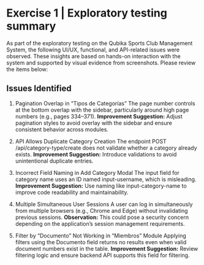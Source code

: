 # Exercise 1 | Exploratory testing summary

As part of the exploratory testing on the Qubika Sports Club Management System, the following UI/UX, functional, and API-related issues were observed. These insights are based on hands-on interaction with the system and supported by visual evidence from screenshots. Please review the items below:

## Issues Identified

1. Pagination Overlap in “Tipos de Categorías”
    The page number controls at the bottom overlap with the sidebar, particularly around high page numbers (e.g., pages 334–371).
    **Improvement Suggestion:** Adjust pagination styles to avoid overlay with the sidebar and ensure consistent behavior across modules.

2. API Allows Duplicate Category Creation
    The endpoint POST /api/category-type/create does not validate whether a category already exists.
    **Improvement Suggestion:** Introduce validations to avoid unintentional duplicate entries.

3. Incorrect Field Naming in Add Category Modal
    The input field for category name uses an ID named input-username, which is misleading.
    **Improvement Suggestion:** Use  naming like input-category-name to improve code readability and maintainability.

4. Multiple Simultaneous User Sessions
    A user can log in simultaneously from multiple browsers (e.g., Chrome and Edge) without invalidating previous sessions.
    **Observation:** This could pose a security concern depending on the application’s session management requirements.

5. Filter by “Documento” Not Working in “Miembros” Module
    Applying filters using the Documento field returns no results even when valid document numbers exist in the table.
    **Improvement Suggestion:** Review filtering logic and ensure backend API supports this field for filtering.
